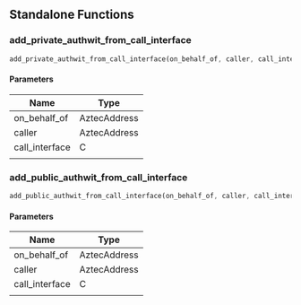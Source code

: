## Standalone Functions

### add_private_authwit_from_call_interface

```rust
add_private_authwit_from_call_interface(on_behalf_of, caller, call_interface, );
```

#### Parameters
| Name | Type |
| --- | --- |
| on_behalf_of | AztecAddress |
| caller | AztecAddress |
| call_interface | C |
|  |  |

### add_public_authwit_from_call_interface

```rust
add_public_authwit_from_call_interface(on_behalf_of, caller, call_interface, );
```

#### Parameters
| Name | Type |
| --- | --- |
| on_behalf_of | AztecAddress |
| caller | AztecAddress |
| call_interface | C |
|  |  |

